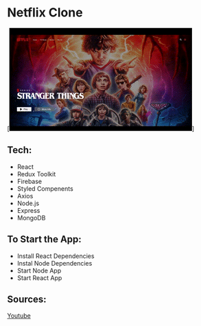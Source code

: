 # Netflix Clone
[![screenshot](NetflixCloneVid.gif)]

## Tech:
- React
- Redux Toolkit
- Firebase
- Styled Compenents
- Axios
- Node.js
- Express
- MongoDB

## To Start the App:
- Install React Dependencies
- Instal Node Dependencies
- Start Node App
- Start React App

## Sources: 
[Youtube](https://www.youtube.com/watch?v=HgaJW2I4Mbk&t=12520s)
